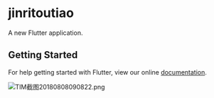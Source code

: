 # jinritoutiao

A new Flutter application.

## Getting Started

For help getting started with Flutter, view our online
[documentation](https://flutter.io/).

![TIM截图20180808090822.png](https://i.loli.net/2018/08/08/5b6a43163d2d0.png)
